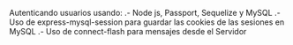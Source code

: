 Autenticando usuarios usando:
.- Node js, Passport, Sequelize y MySQL
.- Uso de express-mysql-session para guardar las cookies de las sesiones en MySQL
.- Uso de connect-flash para mensajes desde el Servidor
